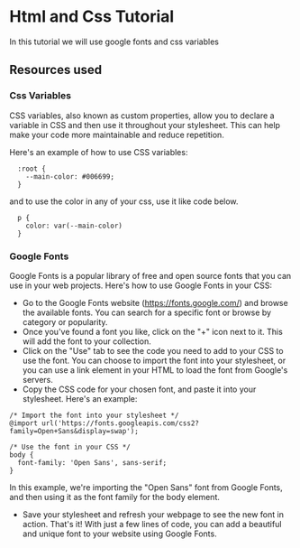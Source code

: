 # Html and Css Tutorial

In this tutorial we will use google fonts and css variables

## Resources used

### Css Variables

CSS variables, also known as custom properties, allow you to declare a variable in CSS and then use it throughout your stylesheet. This can help make your code more maintainable and reduce repetition.

Here's an example of how to use CSS variables:

```
  :root {
    --main-color: #006699;
  }
```

and to use the color in any of your css, use it like code below.

```
  p {
    color: var(--main-color)
  }
```

### Google Fonts

Google Fonts is a popular library of free and open source fonts that you can use in your web projects. Here's how to use Google Fonts in your CSS:

- Go to the Google Fonts website (https://fonts.google.com/) and browse the available fonts. You can search for a specific font or browse by category or popularity.
- Once you've found a font you like, click on the "+" icon next to it. This will add the font to your collection.
- Click on the "Use" tab to see the code you need to add to your CSS to use the font. You can choose to import the font into your stylesheet, or you can use a link element in your HTML to load the font from Google's servers.
- Copy the CSS code for your chosen font, and paste it into your stylesheet. Here's an example:

```
/* Import the font into your stylesheet */
@import url('https://fonts.googleapis.com/css2?family=Open+Sans&display=swap');

/* Use the font in your CSS */
body {
  font-family: 'Open Sans', sans-serif;
}

```

In this example, we're importing the "Open Sans" font from Google Fonts, and then using it as the font family for the body element.

- Save your stylesheet and refresh your webpage to see the new font in action.
  That's it! With just a few lines of code, you can add a beautiful and unique font to your website using Google Fonts.
